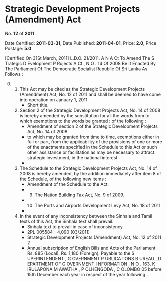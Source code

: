 # Strategic Development Projects (Amendment) Act

No. **12** of **2011**

Date Certified: **2011-03-31**, Date Published: **2011-04-01**, Price: **2.0**, Price Postage: **5.0**

[Certified On 31St March, 2011]
L.D.O. 21/2011.
A N  A Ct   To   Amend   The  S Trategic  D Evelopment  P Rojects A Ct , N O . 14  Of  2008
Be It Enacted By The Parliament Of The Democratic Socialist Republic Of Sri Lanka As Follows :

0. 
    1. This Act may be cited as the Strategic Development Projects (Amendment) Act, No. 12 of 2011 and shall be deemed to have come into operation on January 1, 2011.
        - Short title.
    2. Section 2 of the Strategic Development Projects Act, No. 14 of 2008 is hereby amended by the substitution for all the words from to which exemptions to the words be granted : of the following :
        - Amendment of section 2 of the Strategic Development Projects Act, No. 14 of 2008.
        - to which may be granted from time to time, exemptions either in full or part, from the applicability of the provisions of one or more of the enactments specified in the Schedule to this Act or such other assistance or facilitation as may be necessary to attract strategic investment, in the national interest
        - 
    3. The Schedule to the Strategic Development Projects Act, No. 14 of 2008 is hereby amended, by the addition immediately after item 8 of the Schedule, of the following new items :
        - Amendment of the Schedule to the Act.
        - 9. The Nation Building Tax Act, No. 9 of 2009.
        - 10. The Ports and Airports Development Levy Act, No.  18 of 2011
        - 
    4. In the event of any inconsistency between the Sinhala and Tamil texts of this Act, the Sinhala text shall prevail.
        - Sinhala text to prevail in case of inconsistency.
        - 2PL 005584 - 4,090 (03/2011)
        - Strategic Development Projects (Amendment) Act, No. 12 of 2011 2
        - Annual subscription of English Bills and Acts of the Parliament Rs. 885 (Local), Rs. 1,180 (Foreign), Payable to the S UPERINTENDENT , G OVERNMENT  P UBLICATIONS  B UREAU , D EPARTMENT   OF G OVERNMENT  I NFORMATION , N O . 163, K IRULAPONA  M AWATHA , P OLHENGODA , C OLOMBO  05 before 15th December each year in respect of the year following .